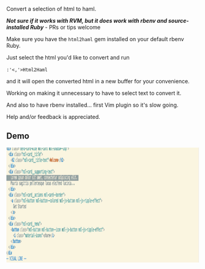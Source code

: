 Convert a selection of html to haml.  

***Not sure if it works with RVM, but it does work with rbenv and source-installed Ruby*** - PRs or tips welcome

Make sure you have the `html2haml` gem installed on your default rbenv Ruby.

Just select the html you'd like to convert and run

`:'<,'>Html2Haml`

and it will open the converted html in a new buffer for your convenience.

Working on making it unnecessary to have to select text to convert it.

And also to have rbenv installed... first Vim plugin so it's slow going.  

Help and/or feedback is appreciated.

Demo
------------
<img src='omgcmon.mov.gif' style='height:300px'/>

